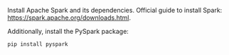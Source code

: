 Install Apache Spark and its dependencies. Official guide to install Spark: https://spark.apache.org/downloads.html. 

Additionally, install the PySpark package:

```
pip install pyspark
```